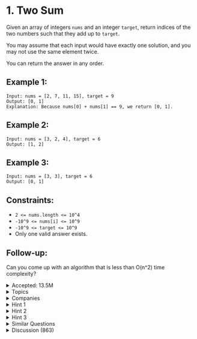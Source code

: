 
# 1. Two Sum

Given an array of integers `nums` and an integer `target`, return indices of the two numbers such that they add up to `target`.

You may assume that each input would have exactly one solution, and you may not use the same element twice.

You can return the answer in any order.

## Example 1:

```
Input: nums = [2, 7, 11, 15], target = 9
Output: [0, 1]
Explanation: Because nums[0] + nums[1] == 9, we return [0, 1].
```

## Example 2:

```
Input: nums = [3, 2, 4], target = 6
Output: [1, 2]
```

## Example 3:

```
Input: nums = [3, 3], target = 6
Output: [0, 1]
```

## Constraints:

- `2 <= nums.length <= 10^4`
- `-10^9 <= nums[i] <= 10^9`
- `-10^9 <= target <= 10^9`
- Only one valid answer exists.

## Follow-up: 
Can you come up with an algorithm that is less than O(n^2) time complexity?

<details>
  <summary>Accepted: 13.5M</summary>

  - **Submissions**: 25.5M
  - **Acceptance Rate**: 52.9%

</details>

<details>
  <summary>Topics</summary>

  - Array
  - Hash Table

</details>

<details>
  <summary>Companies</summary>

  - Adobe
  - Amazon
  - Apple
  - Bloomberg
  - Facebook
  - Google
  - Microsoft

</details>

<details>
  <summary>Hint 1</summary>
  
  Try to use a hash map to keep track of the numbers you've seen so far and their indices.

</details>

<details>
  <summary>Hint 2</summary>
  
  What if the target is twice a number in the array? You need to find two distinct indices.

</details>

<details>
  <summary>Hint 3</summary>
  
  Use one pass to store the elements and another pass to find the complement.

</details>

<details>
  <summary>Similar Questions</summary>
  
  - 167. Two Sum II - Input Array Is Sorted
  - 653. Two Sum IV - Input is a BST
  - 1099. Two Sum Less Than K
  - 15. 3Sum
  - 18. 4Sum
  - 170. Two Sum III - Data structure design

</details>

<details>
  <summary>Discussion (863)</summary>
  
  Check out the discussion section for community insights and additional solutions.

</details>

